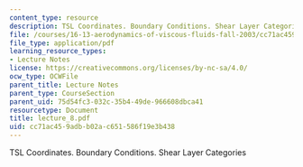 ```yaml
---
content_type: resource
description: TSL Coordinates. Boundary Conditions. Shear Layer Categories
file: /courses/16-13-aerodynamics-of-viscous-fluids-fall-2003/cc71ac459adbb02ac651586f19e3b438_lecture_8.pdf
file_type: application/pdf
learning_resource_types:
- Lecture Notes
license: https://creativecommons.org/licenses/by-nc-sa/4.0/
ocw_type: OCWFile
parent_title: Lecture Notes
parent_type: CourseSection
parent_uid: 75d54fc3-032c-35b4-49de-966608dbca41
resourcetype: Document
title: lecture_8.pdf
uid: cc71ac45-9adb-b02a-c651-586f19e3b438
---
```

TSL Coordinates. Boundary Conditions. Shear Layer Categories